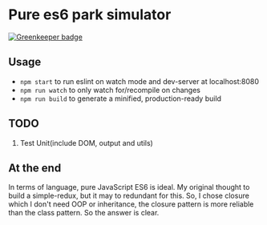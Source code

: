 # Pure es6 park simulator

[![Greenkeeper badge](https://badges.greenkeeper.io/A1vinSmith/pure-es6-carpark.svg)](https://greenkeeper.io/)

## Usage
* `npm start` to run eslint on watch mode and dev-server at localhost:8080
* `npm run watch` to only watch for/recompile on changes
* `npm run build` to generate a minified, production-ready build

## TODO
1. Test Unit(include DOM, output and utils)

## At the end
In terms of language, pure JavaScript ES6 is ideal.
My original thought to build a simple-redux, but it may to redundant for this. So, I chose closure which I don't need OOP or inheritance, the closure pattern is more reliable than the class pattern. So the answer is clear.

